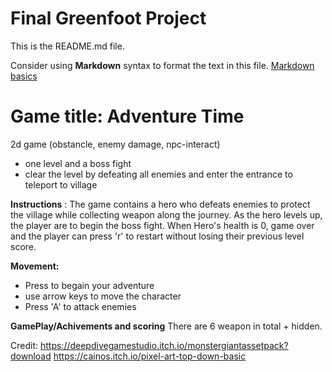 # Final Greenfoot Project
This is the README.md file.

Consider using **Markdown** syntax to format the text in this file. [Markdown basics](https://www.markdownguide.org/getting-started/)

# Game title: Adventure Time
2d game (obstancle, enemy damage, npc-interact) 
- one level and a boss fight
- clear the level by defeating all enemies and enter the entrance to teleport to village

**Instructions** : The game contains a hero who defeats enemies to protect the village while collecting weapon along the journey. As the hero levels up, the player are to begin the boss fight. When Hero's health is 0, game over and the player can press 'r' to restart without losing their previous level score.

**Movement:**
- Press <space> to begain your adventure
- use arrow keys to move the character
- Press 'A' to attack enemies

**GamePlay/Achivements and scoring** 
There are 6 weapon in total + hidden.
  
Credit: 
https://deepdivegamestudio.itch.io/monstergiantassetpack?download
https://cainos.itch.io/pixel-art-top-down-basic
